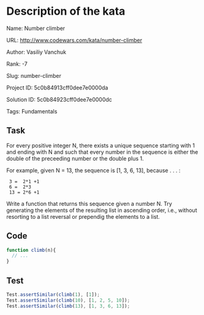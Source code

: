# Description of the kata

Name: Number climber

URL: http://www.codewars.com/kata/number-climber

Author: Vasiliy Vanchuk

Rank: -7

Slug: number-climber

Project ID: 5c0b84913cff0dee7e0000da

Solution ID: 5c0b84923cff0dee7e0000dc

Tags: Fundamentals

## Task

For every positive integer N, there exists a unique sequence starting with 1 and ending with N and such that every number in the sequence is either the double of the preceeding number or the double plus 1. 

For example, given N = 13, the sequence is [1, 3, 6, 13], because . . . :
```
 3 =  2*1 +1
 6 =  2*3
 13 = 2*6 +1
```

Write a function that returns this sequence given a number N. Try generating the elements of the resulting list in ascending order, i.e., without resorting to a list reversal or prependig the elements to a list.

## Code

```javascript
function climb(n){
  // ...
}
```

## Test

```javascript
Test.assertSimilar(climb(1), [1]);
Test.assertSimilar(climb(10), [1, 2, 5, 10]);
Test.assertSimilar(climb(13), [1, 3, 6, 13]);

```

